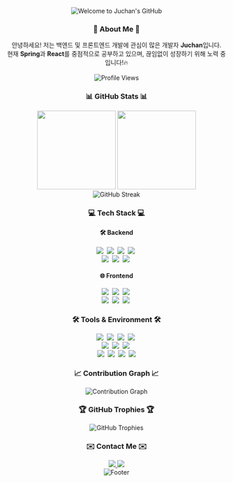 <!--타이틀-->
<div align="center">
  <img src="https://capsule-render.vercel.app/api?type=waving&color=gradient&height=200&section=header&text=Welcome%20to%20Juchan's%20GitHub&fontSize=50&animation=fadeIn" alt="Welcome to Juchan's GitHub"/>
</div>

<h3 align="center">🙋 About Me 🙋</h3>
<p align="center">
  안녕하세요! 저는 백엔드 및 프론트엔드 개발에 관심이 많은 개발자 <strong>Juchan</strong>입니다.<br>
  현재 <strong>Spring</strong>과 <strong>React</strong>를 중점적으로 공부하고 있으며, 끊임없이 성장하기 위해 노력 중입니다!🔥 <br><br>
  <img src="https://komarev.com/ghpvc/?username=p990805&color=blueviolet&style=flat-square&label=Profile+Views" alt="Profile Views"/>
</p>

<!--GitHub Stats-->
<h3 align="center">📊 GitHub Stats 📊</h3>
<div align="center">
  <img height="180em" src="https://github-readme-stats.vercel.app/api?username=p990805&show_icons=true&theme=tokyonight&hide_border=true"/>
  <img height="180em" src="https://github-readme-stats.vercel.app/api/top-langs/?username=p990805&layout=compact&theme=tokyonight&hide_border=true"/>
</div>

<div align="center">
  <img src="https://github-readme-streak-stats.herokuapp.com/?user=yourusername&theme=tokyonight&hide_border=true" alt="GitHub Streak"/>
</div>

<!--내용-->
<h3 align="center">💻 Tech Stack 💻</h3>
<div align="center">
  <h4>🛠 Backend</h4>
  <img src="https://img.shields.io/badge/Java-ED8B00?style=for-the-badge&logo=openjdk&logoColor=white" />&nbsp;
  <img src="https://img.shields.io/badge/Spring-6DB33F?style=for-the-badge&logo=spring&logoColor=white" />&nbsp;
  <img src="https://img.shields.io/badge/Spring%20Boot-6DB33F?style=for-the-badge&logo=springboot&logoColor=white" />&nbsp;
  <img src="https://img.shields.io/badge/Python-3776AB?style=for-the-badge&logo=python&logoColor=white" />&nbsp;
  <br>
  <img src="https://img.shields.io/badge/MySQL-4479A1?style=for-the-badge&logo=mysql&logoColor=white" />&nbsp;
  <img src="https://img.shields.io/badge/PostgreSQL-316192?style=for-the-badge&logo=postgresql&logoColor=white" />&nbsp;
  <img src="https://img.shields.io/badge/JPA-6DB33F?style=for-the-badge&logo=hibernate&logoColor=white" />&nbsp;
</div>

<div align="center">
  <h4>🌐 Frontend</h4>
  <img src="https://img.shields.io/badge/React-20232A?style=for-the-badge&logo=react&logoColor=61DAFB" />&nbsp;
  <img src="https://img.shields.io/badge/JavaScript-F7DF1E?style=for-the-badge&logo=javascript&logoColor=black" />&nbsp;
  <img src="https://img.shields.io/badge/TypeScript-007ACC?style=for-the-badge&logo=typescript&logoColor=white" />&nbsp;
  <br>
  <img src="https://img.shields.io/badge/Tailwind_CSS-38B2AC?style=for-the-badge&logo=tailwind-css&logoColor=white" />&nbsp;
  <img src="https://img.shields.io/badge/HTML5-E34F26?style=for-the-badge&logo=html5&logoColor=white" />&nbsp;
  <img src="https://img.shields.io/badge/CSS3-1572B6?style=for-the-badge&logo=css3&logoColor=white" />&nbsp;
</div>

<h3 align="center">🛠 Tools & Environment 🛠</h3>
<div align="center">
  <img src="https://img.shields.io/badge/Git-F05032?style=for-the-badge&logo=git&logoColor=white" />&nbsp;
  <img src="https://img.shields.io/badge/GitHub-100000?style=for-the-badge&logo=github&logoColor=white" />&nbsp;
  <img src="https://img.shields.io/badge/Docker-2CA5E0?style=for-the-badge&logo=docker&logoColor=white" />&nbsp;
  <img src="https://img.shields.io/badge/AWS-232F3E?style=for-the-badge&logo=amazon-aws&logoColor=white" />&nbsp;
  <br>
  <img src="https://img.shields.io/badge/Notion-000000?style=for-the-badge&logo=notion&logoColor=white" />&nbsp;
  <img src="https://img.shields.io/badge/Postman-FF6C37?style=for-the-badge&logo=postman&logoColor=white" />&nbsp;
  <img src="https://img.shields.io/badge/Figma-F24E1E?style=for-the-badge&logo=figma&logoColor=white" />&nbsp;
</div>

<div align="center">
  <img src="https://img.shields.io/badge/IntelliJ_IDEA-000000.svg?style=for-the-badge&logo=intellij-idea&logoColor=white" />&nbsp;
  <img src="https://img.shields.io/badge/PyCharm-143?style=for-the-badge&logo=pycharm&logoColor=black&color=black&labelColor=green" />&nbsp;
  <img src="https://img.shields.io/badge/Visual_Studio_Code-0078D4?style=for-the-badge&logo=visual%20studio%20code&logoColor=white" />&nbsp;
  <img src="https://img.shields.io/badge/Eclipse-2C2255?style=for-the-badge&logo=eclipse&logoColor=white" />
</div>



<!--활동 그래프-->
<h3 align="center">📈 Contribution Graph 📈</h3>
<div align="center">
  <img src="https://github-readme-activity-graph.vercel.app/graph?username=p990805&theme=tokyo-night&hide_border=true&area=true" alt="Contribution Graph"/>
</div>

<!--트로피-->
<h3 align="center">🏆 GitHub Trophies 🏆</h3>
<div align="center">
  <img src="https://github-profile-trophy.vercel.app/?username=p990805&theme=tokyonight&no-frame=true&row=1&column=6" alt="GitHub Trophies"/>
</div>

<!--연락처-->
<h3 align="center">✉️ Contact Me ✉️</h3>
<div align="center">
  <a href="mailto:p990805@gmail.com">
    <img src="https://img.shields.io/badge/Gmail-D14836?style=for-the-badge&logo=gmail&logoColor=white" />
  </a>
  <a href="https://p990805.tistory.com" target="_blank">
    <img src="https://img.shields.io/badge/Tistory-000000?style=for-the-badge&logo=tistory&logoColor=white" />
  </a>
</div>

<div align="center">
  <img src="https://capsule-render.vercel.app/api?type=waving&color=gradient&height=100&section=footer" alt="Footer"/>
</div>
